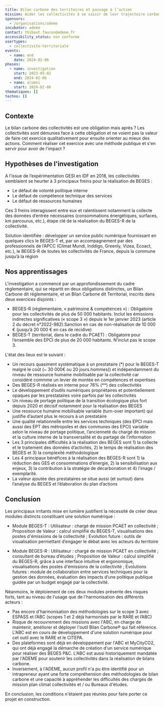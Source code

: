 ```yaml
---
title: Bilan carbone des territoires et passage à l’action
mission: Aider les collectivités à se saisir de leur trajectoire carbone
sponsors:
  - /organisations/ademe
incubator: ademe
contact: thibaut.faucon@ademe.fr
accessibility_status: non conforme
usertypes:
  - collectivite-territoriale
events:
  - name: end
    date: 2024-02-06
phases:
  - name: investigation
    start: 2023-05-02
    end: 2024-02-06
  - name: alumni
    start: 2024-02-06
thematiques: []
techno: []
---
```

## Contexte

Le bilan carbone des collectivités est une obligation mais après ? Les collectivités sont démunies face à cette obligation et ne voient pas la valeur de faire cet exercice qualitativement pour ensuite orienter au mieux des actions.
Comment réaliser cet exercice avec une méthode publique et s'en servir pour avoir de l'impact ?

## Hypothèses de l'investigation

A l’issue de l’expérimentation GESI en IDF en 2018, les collectivités semblaient se heurter à 3 principaux freins pour la réalisation de BEGES : ​
* Le défaut de volonté politique interne ​
* Le défaut de compétence technique des services ​
* Le défaut de ressources humaines​

Ces 3 freins interagissent entre eux et ralentissent notamment la collecte des données d’entrée nécessaires (consommations énergétiques, surfaces, km parcourus, etc.), étape clé de la réalisation du BEGES-R de la collectivité.  ​

Solution identifiée : développer un service public numérique fournissant en quelques clics le BEGES-T et, par un accompagnement par des professionnels de l’APCC (Climat Mundi, Inddigo, Greenly, Vizea, Ecoact, etc.), le BEGES-R de toutes les collectivités de France, depuis la commune jusqu’à la région

## Nos apprentissages

L'investigation a commencé par un approfondissement du cadre règlementaire, qui se répartit en deux obligations distinctes, un Bilan Carbone dit réglementaire, et un Bilan Carbone dit Territorial, inscrits dans deux exercices disjoints :

* BEGES-R (réglementaire, « patrimoine & compétences ») ​: Obligatoire pour les collectivités de plus de 50 000 habitants​. Inclut les émissions indirectes significatives (« scope 3 ») depuis le 1er janvier 2023 (article 2 du décret n°2022-982).​Sanction en cas de non-réalisation de 10 000 € (jusqu’à 20 000 € en cas de récidive)​
* BEGES-T (territorial, dans le cadre du PCAET) : Obligatoire pour l’ensemble des EPCI de plus de 20 000 habitants​. N’inclut pas le scope 3.

L'état des lieux est le suivant :
* Un recours quasiment systématique à un prestataire (*) pour le BEGES-T malgré le coût (~ 30 000€ ou 20 jours.hommes)) et indépendamment du niveau de ressource humaine mobilisable par la collectivité car considéré commme un levier de montée en compétences et expertises​
* Des BEGES-R réalisés en interne pour 76% (**) des collectivités ​
* Le développement d’outils numériques propriétaires et potentiellement opaques par les prestataires voire parfois par les collectivités ​
* Un niveau de portage politique de la transition écologique plus fort depuis 2020 et décisif notamment pour la réalisation des BEGES​
* Une ressource humaine mobilisable variable (turn-over important) qui justifie d’autant plus le recours à un prestataire​
* Une qualité relationnelle entre les services techniques (des EPCI mais aussi des EPT des métropoles et des communes des EPCI) variable selon le niveau de portage politique, l’ancienneté du chargé de mission et la culture interne de la transversalité et du partage de l’information​
* Les 3 principales difficultés à la réalisation des BEGES sont 1) la collecte et le traitement des données d’activités, 2) le temps de réalisation des BEGES et 3) la complexité méthodologique​
* Les 4 principaux bénéfices à la réalisation des BEGES-R sont 1) la réduction des GES et consommations d’énergie, 2) la sensibilisation aux enjeux, 3) la contribution à la stratégie de décarbonation et 4) l’image / exemplarité.​
* La valeur ajoutée des prestataires se situe aussi (et surtout) dans l’analyse du BEGES et l’élaboration du plan d’actions

## Conclusion
Les principaux irritants mise en lumière justifient la nécessité de créer deux modules distincts constituant une solution numérique :
* Module BEGES-T : Utilisateur : chargé de mission PCAET en collectivité​ ; Proposition de Valeur : calcul simplifié du BEGES-T, visualisations des postes d'émissions de la collectivité​ ; Evolution future : outils de visualisation permettant d’engager le débat avec les acteurs du territoire

* Module BEGES-R​ : Utilisateur : chargé de mission PCAET en collectivité ; consultant de bureau d’études​ ; Proposition de Valeur : calcul simplifié du BEGES-R, grâce à une interface intuitive et ergonomique, visualisations des postes d'émissions de la collectivité​ ; Evolutions futures : module de collaboration entre services techniques pour la gestion des données, évaluation des impacts d’une politique publique guidée par un budget engagé par la collectivité.

Néanmoins, le déploiement de ces deux modules présente des risques forts, tant au niveau de l'usage que de l'harmonisation des différents acteurs :
* Pas encore d'harmonisation des méthodologies sur le scope 3 avec ESPASS et l’ABC (scopes 1 et 2 déjà harmonisés par le RARE et l’ABC)
* Risque de recouvrement des missions avec l'ABC, en charge de maintenir, améliorer et déployer l'outil Bilan Carbone® qui fait référence. L'ABC est en cours de développement d'une solution numérique pour cet outil avec le RARE et le CITEPA.​
* Des plateformes sont déjà en développement par l'ABC et MyCityCO2, qui ont déjà engagé la démarche de création d'un service numérique pour réaliser des BEGES P&C. L'ABC est aussi historiquement mandatée par l'ADEME pour soutenir les collectivités dans la réalisation de bilans carbone.
* Inversement, à l'ADEME, aucun profil n'a pu être identifié pour un intrapreneur ayant une forte compréhension des méthodologies de bilan carbone​ et une capacité à appréhender les difficultés des chargés de mission plan climat collectivités et / ou Bureaux d'études​.

En conclusion, les conditions n'étaient pas réunies pour faire porter ce projet en construction.
